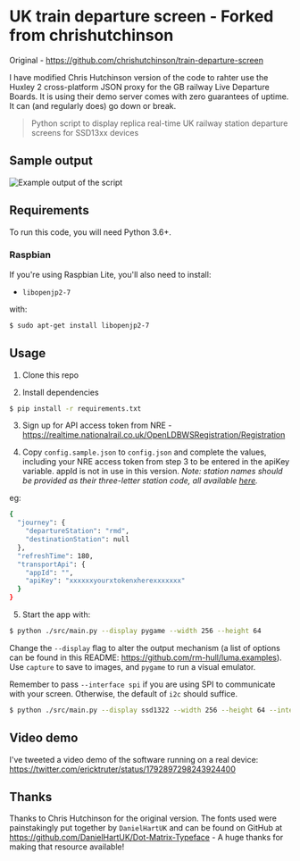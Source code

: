 # UK train departure screen - Forked from chrishutchinson
Original - https://github.com/chrishutchinson/train-departure-screen

I have modified Chris Hutchinson version of the code to rahter use the Huxley 2 cross-platform JSON proxy for the GB railway Live Departure Boards. It is using their demo server comes with zero guarantees of uptime. It can (and regularly does) go down or break. 

> Python script to display replica real-time UK railway station departure screens for SSD13xx devices

## Sample output

![Example output of the script](capture.png)

## Requirements

To run this code, you will need Python 3.6+.

### Raspbian

If you're using Raspbian Lite, you'll also need to install:

- `libopenjp2-7`

with:

```bash
$ sudo apt-get install libopenjp2-7
```

## Usage

1. Clone this repo

2. Install dependencies

```bash
$ pip install -r requirements.txt
```

3. Sign up for API access token from NRE - https://realtime.nationalrail.co.uk/OpenLDBWSRegistration/Registration

4. Copy `config.sample.json` to `config.json` and complete the values, including your NRE access token from step 3 to be entered in the apiKey variable. appId is not in use in this version. _Note: station names should be provided as their three-letter station code, all available [here](https://www.nationalrail.co.uk/stations_destinations/48541.aspx)._

eg:
```bash
{
  "journey": {
    "departureStation": "rmd",
    "destinationStation": null
  },
  "refreshTime": 180,
  "transportApi": {
    "appId": "",
    "apiKey": "xxxxxxyourxtokenxherexxxxxxx"
  }
}
```

5. Start the app with:

```bash
$ python ./src/main.py --display pygame --width 256 --height 64
```

Change the `--display` flag to alter the output mechanism (a list of options can be found in this README: https://github.com/rm-hull/luma.examples). Use `capture` to save to images, and `pygame` to run a visual emulator.

Remember to pass `--interface spi` if you are using SPI to communicate with your screen. Otherwise, the default of `i2c` should suffice.

```bash
$ python ./src/main.py --display ssd1322 --width 256 --height 64 --interface spi
```

## Video demo

I've tweeted a video demo of the software running on a real device: https://twitter.com/ericktruter/status/1792897298243924400

## Thanks

Thanks to Chris Hutchinson for the original version.
The fonts used were painstakingly put together by `DanielHartUK` and can be found on GitHub at https://github.com/DanielHartUK/Dot-Matrix-Typeface - A huge thanks for making that resource available!
